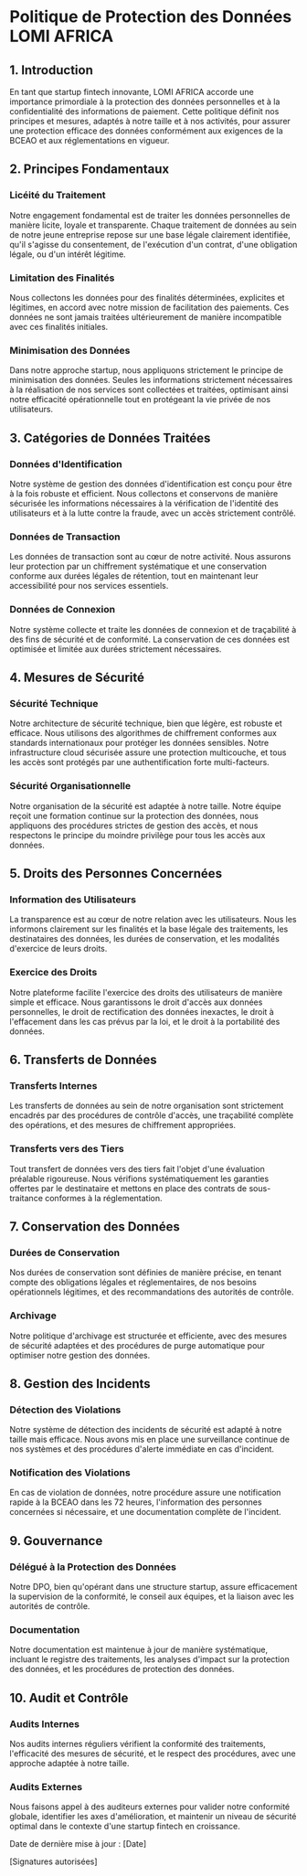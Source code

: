 # Politique de Protection des Données LOMI AFRICA

## 1. Introduction

En tant que startup fintech innovante, LOMI AFRICA accorde une importance primordiale à la protection des données personnelles et à la confidentialité des informations de paiement. Cette politique définit nos principes et mesures, adaptés à notre taille et à nos activités, pour assurer une protection efficace des données conformément aux exigences de la BCEAO et aux réglementations en vigueur.

## 2. Principes Fondamentaux

### Licéité du Traitement

Notre engagement fondamental est de traiter les données personnelles de manière licite, loyale et transparente. Chaque traitement de données au sein de notre jeune entreprise repose sur une base légale clairement identifiée, qu'il s'agisse du consentement, de l'exécution d'un contrat, d'une obligation légale, ou d'un intérêt légitime.

### Limitation des Finalités

Nous collectons les données pour des finalités déterminées, explicites et légitimes, en accord avec notre mission de facilitation des paiements. Ces données ne sont jamais traitées ultérieurement de manière incompatible avec ces finalités initiales.

### Minimisation des Données

Dans notre approche startup, nous appliquons strictement le principe de minimisation des données. Seules les informations strictement nécessaires à la réalisation de nos services sont collectées et traitées, optimisant ainsi notre efficacité opérationnelle tout en protégeant la vie privée de nos utilisateurs.

## 3. Catégories de Données Traitées

### Données d'Identification

Notre système de gestion des données d'identification est conçu pour être à la fois robuste et efficient. Nous collectons et conservons de manière sécurisée les informations nécessaires à la vérification de l'identité des utilisateurs et à la lutte contre la fraude, avec un accès strictement contrôlé.

### Données de Transaction

Les données de transaction sont au cœur de notre activité. Nous assurons leur protection par un chiffrement systématique et une conservation conforme aux durées légales de rétention, tout en maintenant leur accessibilité pour nos services essentiels.

### Données de Connexion

Notre système collecte et traite les données de connexion et de traçabilité à des fins de sécurité et de conformité. La conservation de ces données est optimisée et limitée aux durées strictement nécessaires.

## 4. Mesures de Sécurité

### Sécurité Technique

Notre architecture de sécurité technique, bien que légère, est robuste et efficace. Nous utilisons des algorithmes de chiffrement conformes aux standards internationaux pour protéger les données sensibles. Notre infrastructure cloud sécurisée assure une protection multicouche, et tous les accès sont protégés par une authentification forte multi-facteurs.

### Sécurité Organisationnelle

Notre organisation de la sécurité est adaptée à notre taille. Notre équipe reçoit une formation continue sur la protection des données, nous appliquons des procédures strictes de gestion des accès, et nous respectons le principe du moindre privilège pour tous les accès aux données.

## 5. Droits des Personnes Concernées

### Information des Utilisateurs

La transparence est au cœur de notre relation avec les utilisateurs. Nous les informons clairement sur les finalités et la base légale des traitements, les destinataires des données, les durées de conservation, et les modalités d'exercice de leurs droits.

### Exercice des Droits

Notre plateforme facilite l'exercice des droits des utilisateurs de manière simple et efficace. Nous garantissons le droit d'accès aux données personnelles, le droit de rectification des données inexactes, le droit à l'effacement dans les cas prévus par la loi, et le droit à la portabilité des données.

## 6. Transferts de Données

### Transferts Internes

Les transferts de données au sein de notre organisation sont strictement encadrés par des procédures de contrôle d'accès, une traçabilité complète des opérations, et des mesures de chiffrement appropriées.

### Transferts vers des Tiers

Tout transfert de données vers des tiers fait l'objet d'une évaluation préalable rigoureuse. Nous vérifions systématiquement les garanties offertes par le destinataire et mettons en place des contrats de sous-traitance conformes à la réglementation.

## 7. Conservation des Données

### Durées de Conservation

Nos durées de conservation sont définies de manière précise, en tenant compte des obligations légales et réglementaires, de nos besoins opérationnels légitimes, et des recommandations des autorités de contrôle.

### Archivage

Notre politique d'archivage est structurée et efficiente, avec des mesures de sécurité adaptées et des procédures de purge automatique pour optimiser notre gestion des données.

## 8. Gestion des Incidents

### Détection des Violations

Notre système de détection des incidents de sécurité est adapté à notre taille mais efficace. Nous avons mis en place une surveillance continue de nos systèmes et des procédures d'alerte immédiate en cas d'incident.

### Notification des Violations

En cas de violation de données, notre procédure assure une notification rapide à la BCEAO dans les 72 heures, l'information des personnes concernées si nécessaire, et une documentation complète de l'incident.

## 9. Gouvernance

### Délégué à la Protection des Données

Notre DPO, bien qu'opérant dans une structure startup, assure efficacement la supervision de la conformité, le conseil aux équipes, et la liaison avec les autorités de contrôle.

### Documentation

Notre documentation est maintenue à jour de manière systématique, incluant le registre des traitements, les analyses d'impact sur la protection des données, et les procédures de protection des données.

## 10. Audit et Contrôle

### Audits Internes

Nos audits internes réguliers vérifient la conformité des traitements, l'efficacité des mesures de sécurité, et le respect des procédures, avec une approche adaptée à notre taille.

### Audits Externes

Nous faisons appel à des auditeurs externes pour valider notre conformité globale, identifier les axes d'amélioration, et maintenir un niveau de sécurité optimal dans le contexte d'une startup fintech en croissance.

Date de dernière mise à jour : [Date]

[Signatures autorisées] 